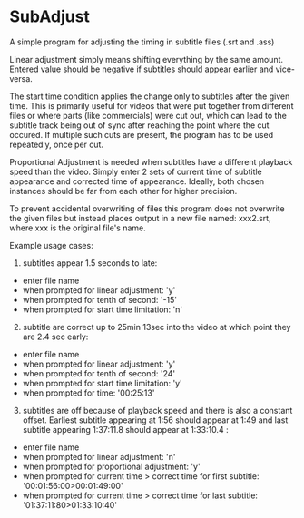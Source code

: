 # SubAdjust
A simple program for adjusting the timing in subtitle files (.srt and .ass)

Linear adjustment simply means shifting everything by the same amount. 
Entered value should be negative if subtitles should appear earlier and vice-versa. 

The start time condition applies the change only to subtitles after the given time. 
This is primarily useful for videos that were put together from different files or where parts (like commercials) were cut out, 
which can lead to the subtitle track being out of sync after reaching the point where the cut occured. 
If multiple such cuts are present, the program has to be used repeatedly, once per cut. 

Proportional Adjustment is needed when subtitles have a different playback speed than the video. 
Simply enter 2 sets of current time of subtitle appearance and corrected time of appearance.
Ideally, both chosen instances should be far from each other for higher precision. 

To prevent accidental overwriting of files this program does not overwrite the given files but instead places output in a new file named: xxx2.srt, where xxx is the original file's name. 
 
Example usage cases:
1) subtitles appear 1.5 seconds to late:
- enter file name 
- when prompted for linear adjustment: 
	'y'
- when prompted for tenth of second:
	'-15'
- when prompted for start time limitation:
	'n'

2) subtitle are correct up to 25min 13sec into the video at which point they are 2.4 sec early:
- enter file name 
- when prompted for linear adjustment: 
	'y'
- when prompted for tenth of second:
	'24'
- when prompted for start time limitation:
	'y'
- when prompted for time:
	'00:25:13'

3) subtitles are off because of playback speed and there is also a constant offset. Earliest subtitle appearing at 1:56 should appear at 1:49 and last subtitle appearing 1:37:11.8 should appear at 1:33:10.4 :
- enter file name 
- when prompted for linear adjustment: 
	'n'
- when prompted for proportional adjustment:
	'y'
- when prompted for current time > correct time for first subtitle:
	'00:01:56:00>00:01:49:00'
- when prompted for current time > correct time for last subtitle:
	'01:37:11:80>01:33:10:40'

